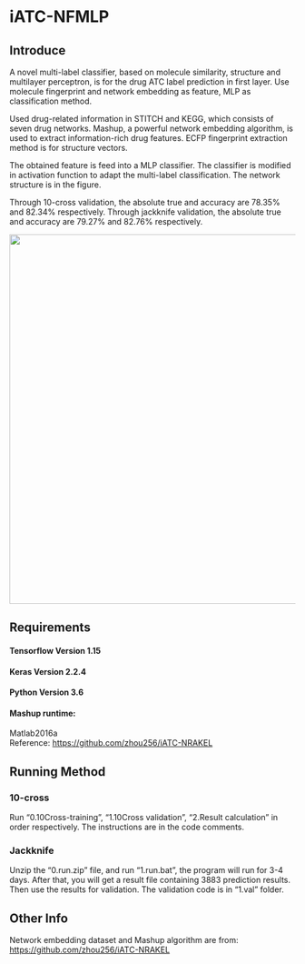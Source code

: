 # iATC-NFMLP

## Introduce

  A novel multi-label classifier, based on molecule similarity, structure and multilayer perceptron, is for the drug ATC label prediction in first layer. Use molecule fingerprint and network embedding as feature, MLP as classification method.                                                       
  
  Used drug-related information in STITCH and KEGG, which consists of seven drug networks. Mashup, a powerful network embedding algorithm, is used to extract information-rich drug features. ECFP fingerprint extraction method is for structure vectors.                                                          
  
  The obtained feature is feed into a MLP classifier. The classifier is modified in activation function to adapt the multi-label classification. The network structure is in the figure.                                                                           
  
  Through 10-cross validation, the absolute true and accuracy are 78.35% and 82.34% respectively. Through jackknife validation, the absolute true and accuracy are 79.27% and 82.76% respectively.                                                                

                                                     
                                    


<div align=center><img src="https://github.com/tangshunrong/iATC-NFMLP/blob/main/iATC-NFMLP.jpg" width="1100" height="650" />
</div>


## Requirements
#### Tensorflow Version 1.15   
#### Keras Version 2.2.4
#### Python Version 3.6

#### Mashup runtime: 
Matlab2016a                                         
Reference: https://github.com/zhou256/iATC-NRAKEL


## Running Method
### 10-cross                                                                                        
Run “0.10Cross-training”, “1.10Cross validation”, “2.Result calculation” in order respectively. The instructions are in the code comments. 
### Jackknife
Unzip the “0.run.zip” file, and run “1.run.bat”, the program will run for 3-4 days. After that, you will get a result file containing 3883 prediction results. Then use the results for validation. The validation code is in “1.val” folder. 

## Other Info
Network embedding dataset and Mashup algorithm are from: https://github.com/zhou256/iATC-NRAKEL

